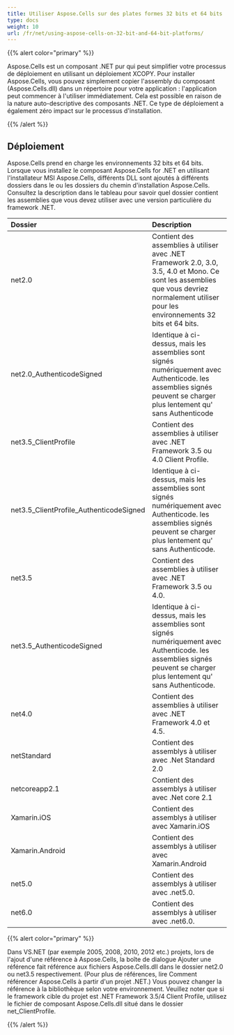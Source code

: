 ```yaml
---
title: Utiliser Aspose.Cells sur des plates formes 32 bits et 64 bits
type: docs
weight: 10
url: /fr/net/using-aspose-cells-on-32-bit-and-64-bit-platforms/
---
```


{{% alert color="primary" %}} 

Aspose.Cells est un composant .NET pur qui peut simplifier votre processus de déploiement en utilisant un déploiement XCOPY. Pour installer Aspose.Cells, vous pouvez simplement copier l'assembly du composant (Aspose.Cells.dll) dans un répertoire pour votre application : l'application peut commencer à l'utiliser immédiatement. Cela est possible en raison de la nature auto-descriptive des composants .NET. Ce type de déploiement a également zéro impact sur le processus d'installation.

{{% /alert %}} 
## **Déploiement**
Aspose.Cells prend en charge les environnements 32 bits et 64 bits. Lorsque vous installez le composant Aspose.Cells for .NET en utilisant l'installateur MSI Aspose.Cells, différents DLL sont ajoutés à différents dossiers dans le ou les dossiers du chemin d'installation Aspose.Cells. Consultez la description dans le tableau pour savoir quel dossier contient les assemblies que vous devez utiliser avec une version particulière du framework .NET.

|**Dossier**|**Description**|
| :- | :- |
|net2.0|Contient des assemblies à utiliser avec .NET Framework 2.0, 3.0, 3.5, 4.0 et Mono. Ce sont les assemblies que vous devriez normalement utiliser pour les environnements 32 bits et 64 bits.|
|net2.0_AuthenticodeSigned|Identique à ci-dessus, mais les assemblies sont signés numériquement avec Authenticode. les assemblies signés peuvent se charger plus lentement qu' sans Authenticode|
|net3.5_ClientProfile|Contient des assemblies à utiliser avec .NET Framework 3.5 ou 4.0 Client Profile.|
|net3.5_ClientProfile_AuthenticodeSigned|Identique à ci-dessus, mais les assemblies sont signés numériquement avec Authenticode. les assemblies signés peuvent se charger plus lentement qu' sans Authenticode.|
|net3.5|Contient des assemblies à utiliser avec .NET Framework 3.5 ou 4.0.|
|net3.5_AuthenticodeSigned|Identique à ci-dessus, mais les assemblies sont signés numériquement avec Authenticode. les assemblies signés peuvent se charger plus lentement qu' sans Authenticode.|
|net4.0|Contient des assemblies à utiliser avec .NET Framework 4.0 et 4.5.|
|netStandard|Contient des assemblys à utiliser avec .Net Standard 2.0|
|netcoreapp2.1|Contient des assemblys à utiliser avec .Net core 2.1|
|Xamarin.iOS|Contient des assemblys à utiliser avec Xamarin.iOS|
|Xamarin.Android|Contient des assemblys à utiliser avec Xamarin.Android|
|net5.0|Contient des assemblys à utiliser avec .net5.0.|
|net6.0|Contient des assemblys à utiliser avec .net6.0.|
{{% alert color="primary" %}} 

Dans VS.NET (par exemple 2005, 2008, 2010, 2012 etc.) projets, lors de l'ajout d'une référence à Aspose.Cells, la boîte de dialogue Ajouter une référence fait référence aux fichiers Aspose.Cells.dll dans le dossier net2.0 ou net3.5 respectivement. (Pour plus de références, lire Comment référencer Aspose.Cells à partir d'un projet .NET.) Vous pouvez changer la référence à la bibliothèque selon votre environnement. Veuillez noter que si le framework cible du projet est .NET Framework 3.5/4 Client Profile, utilisez le fichier de composant Aspose.Cells.dll situé dans le dossier net_ClientProfile.

{{% /alert %}}
